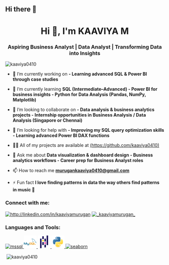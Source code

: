 ## Hi there 👋 


<!--
**kaaviya0410/kaaviya0410** is a ✨ _special_ ✨ repository because its `README.md` (this file) appears on your GitHub profile.

Here are some ideas to get you started:

- 🔭 I’m currently working on ...
- 🌱 I’m currently learning ...
- 👯 I’m looking to collaborate on ...
- 🤔 I’m looking for help with ...
- 💬 Ask me about ...
- 📫 How to reach me: ...
- 😄 Pronouns: ...
- ⚡ Fun fact: ...
-->
<h1 align="center">Hi 👋, I'm KAAVIYA M</h1>
<h3 align="center">Aspiring Business Analyst | Data Analyst | Transforming Data into Insights</h3>

<p align="left"> <img src="https://komarev.com/ghpvc/?username=kaaviya0410&label=Profile%20views&color=0e75b6&style=flat" alt="kaaviya0410" /> </p>

- 🔭 I’m currently working on **- Learning advanced SQL & Power BI through case studies**

- 🌱 I’m currently learning **SQL (Intermediate–Advanced) - Power BI for business insights - Python for Data Analysis (Pandas, NumPy, Matplotlib)**

- 👯 I’m looking to collaborate on **- Data analysis & business analytics projects - Internship opportunities in **Business Analysis / Data Analysis** (Singapore or Chennai)**

- 🤝 I’m looking for help with **- Improving my **SQL query optimization** skills - Learning advanced **Power BI DAX** functions**

- 👨‍💻 All of my projects are available at [(https://github.com/kaaviya0410)]((https://github.com/kaaviya0410))

- 💬 Ask me about **Data visualization & dashboard design - Business analytics workflows - Career prep for Business Analyst roles**

- 📫 How to reach me **murugankaaviya0410@gmail.com**

- ⚡ Fun fact **I love finding patterns in data the way others find patterns in music 🎵**

<h3 align="left">Connect with me:</h3>
<p align="left">
<a href="https://linkedin.com/in/http://linkedin.com/in/kaaviyamurugan" target="blank"><img align="center" src="https://raw.githubusercontent.com/rahuldkjain/github-profile-readme-generator/master/src/images/icons/Social/linked-in-alt.svg" alt="http://linkedin.com/in/kaaviyamurugan" height="30" width="40" /></a>
<a href="https://instagram.com/_kaaviyamurugan_" target="blank"><img align="center" src="https://raw.githubusercontent.com/rahuldkjain/github-profile-readme-generator/master/src/images/icons/Social/instagram.svg" alt="_kaaviyamurugan_" height="30" width="40" /></a>
</p>

<h3 align="left">Languages and Tools:</h3>
<p align="left"> <a href="https://www.microsoft.com/en-us/sql-server" target="_blank" rel="noreferrer"> <img src="https://www.svgrepo.com/show/303229/microsoft-sql-server-logo.svg" alt="mssql" width="40" height="40"/> </a> <a href="https://www.mysql.com/" target="_blank" rel="noreferrer"> <img src="https://raw.githubusercontent.com/devicons/devicon/master/icons/mysql/mysql-original-wordmark.svg" alt="mysql" width="40" height="40"/> </a> <a href="https://pandas.pydata.org/" target="_blank" rel="noreferrer"> <img src="https://raw.githubusercontent.com/devicons/devicon/2ae2a900d2f041da66e950e4d48052658d850630/icons/pandas/pandas-original.svg" alt="pandas" width="40" height="40"/> </a> <a href="https://www.python.org" target="_blank" rel="noreferrer"> <img src="https://raw.githubusercontent.com/devicons/devicon/master/icons/python/python-original.svg" alt="python" width="40" height="40"/> </a> <a href="https://seaborn.pydata.org/" target="_blank" rel="noreferrer"> <img src="https://seaborn.pydata.org/_images/logo-mark-lightbg.svg" alt="seaborn" width="40" height="40"/> </a> </p>

<p>&nbsp;<img align="center" src="https://github-readme-stats.vercel.app/api?username=kaaviya0410&show_icons=true&locale=en" alt="kaaviya0410" /></p>
